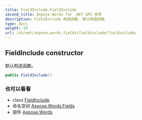 ```yaml
---
title: FieldInclude.FieldInclude
second_title: Aspose.Words for .NET API 参考
description: FieldInclude 构造函数. 默认构造函数
type: docs
weight: 10
url: /zh/net/aspose.words.fields/fieldinclude/fieldinclude/
---
```

## FieldInclude constructor

默认构造函数。

```csharp
public FieldInclude()
```

### 也可以看看

* class [FieldInclude](../)
* 命名空间 [Aspose.Words.Fields](../../fieldinclude/)
* 部件 [Aspose.Words](../../../)


